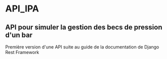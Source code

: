 # API_IPA

## API pour simuler la gestion des becs de pression d'un bar

Première version d'une API suite au guide de la documentation de Django Rest Framework
